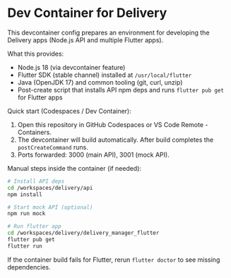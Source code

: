 # Dev Container for Delivery

This devcontainer config prepares an environment for developing the Delivery apps (Node.js API and multiple Flutter apps).

What this provides:

- Node.js 18 (via devcontainer feature)
- Flutter SDK (stable channel) installed at `/usr/local/flutter`
- Java (OpenJDK 17) and common tooling (git, curl, unzip)
- Post-create script that installs API npm deps and runs `flutter pub get` for Flutter apps

Quick start (Codespaces / Dev Container):

1. Open this repository in GitHub Codespaces or VS Code Remote - Containers.
2. The devcontainer will build automatically. After build completes the `postCreateCommand` runs.
3. Ports forwarded: 3000 (main API), 3001 (mock API).

Manual steps inside the container (if needed):

```bash
# Install API deps
cd /workspaces/delivery/api
npm install

# Start mock API (optional)
npm run mock

# Run flutter app
cd /workspaces/delivery/delivery_manager_flutter
flutter pub get
flutter run
```

If the container build fails for Flutter, rerun `flutter doctor` to see missing dependencies.
